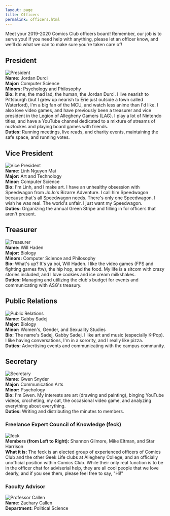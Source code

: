 ```yaml
---
layout: page
title: Officers
permalink: officers.html
---
```


Meet your 2019-2020 Comics Club officers board!  Remember, our job is to serve you!  If you need help with anything, please let an officer know, and we'll do what we can to make sure you're taken care of!

## President
![President](../images/officers/jordan.png)  
**Name:** Jordan Durci  
**Major:** Computer Science  
**Minors:** Psychology and Philosophy  
**Bio:** It me, the mad lad, the human, the Jordan Durci.  I live nearish to Pittsburgh (but I grew up nearish to Erie just outside a town called Waterford), I'm a big fan of the MCU, and watch less anime than I'd like.  I also love video games, and have previously been a treasurer and vice president in the Legion of Allegheny Gamers (LAG).  I play a lot of Nintendo titles, and have a YouTube channel dedicated to a mixture of streams of nuzlockes and playing board games with friends.  
**Duties:** Running meetings, live reads, and charity events, maintaining the safe space, and running votes.  

## Vice President
![Vice President](../images/officers/linh.png)  
**Name:** Linh Nguyen Mai  
**Major:** Art and Technology  
**Minor:** Computer Science  
**Bio:** I'm Linh, and I make art.  I have an unhealthy obsession with Speedwagon from JoJo's Bizarre Adventure.  I call him Speedwagon because that's all Speedwagon needs.  There's only one Speedwagon.  I wish he was real.  The world's unfair.  I just want my Speedwagon.  
**Duties:** Organizing the annual Green Stripe and filling in for officers that aren't present.  

## Treasurer
![Treasurer](../images/officers/will.png)  
**Name:** Will Haden  
**Major:** Biology  
**Minors:** Computer Science and Philosophy  
**Bio:** What's up?  It's ya boi, Will Haden.  I like the video games (FPS and fighting games ftw), the hip hop, and the food.  My life is a sitcom with crazy stories included, and I love cookies and ice cream milkshakes.  
**Duties:** Managing and utilizing the club's budget for events and communicating with ASG's treasury.  

## Public Relations
![Public Relations](../images/officers/gabby.png)  
**Name:** Gabby Sadej  
**Major:** Biology  
**Minor:** Women's, Gender, and Sexuality Studies  
**Bio:** The name's Sadej, Gabby Sadej.  I like art and music (especially K-Pop).  I like having conversations, I'm in a sorority, and I really like pizza.  
**Duties:** Advertising events and communicating with the campus community.  

## Secretary
![Secretary](../images/officers/gwen.png)  
**Name:** Gwen Snyder  
**Major:** Communication Arts  
**Minor:** Psychology  
**Bio:** I'm Gwen.  My interests are art (drawing and painting), binging YouTube videos, crocheting, my cat, the occasional video game, and analyzing everything about everything.  
**Duties:** Writing and distributing the minutes to members.  

### Freelance Expert Council of Knowledge (feck)
![feck](../images/officers/feck.png)  
**Members (from Left to Right):** Shannon Gilmore, Mike Eltman, and Star Harrison  
**What it is:** The feck is an elected group of experienced officers of Comics Club and the other Geek Life clubs at Allegheny College, and an officially unofficial position within Comics Club.  While their only real function is to be in the officer chat for adviserial help, they are all cool people that we love dearly, and if you see them, please feel free to say, "Hi!"

### Faculty Advisor
![Professor Callen](../images/officers/profcallen.png)  
**Name:** Zachary Callen  
**Department:** Political Science
